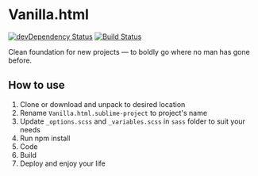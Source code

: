 Vanilla.html
============

[![devDependency Status](https://img.shields.io/david/dev/LotusTM/vanilla.html.svg?style=flat)](https://david-dm.org/LotusTM/vanilla.html#info=devDependencies)
[![Build Status](https://img.shields.io/travis/LotusTM/vanilla.html.svg?style=flat)](https://travis-ci.org/LotusTM/vanilla.html)

Clean foundation for new projects — to boldly go where no man has gone before.


How to use
-----------

1. Clone or download and unpack to desired location
2. Rename `Vanilla.html.sublime-project` to project's name
3. Update `_options.scss` and `_variables.scss` in `sass` folder to suit your needs
4. Run npm install
5. Code
6. Build
7. Deploy and enjoy your life